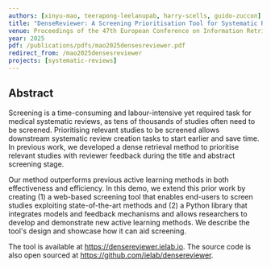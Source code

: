 ```yaml
---
authors: [xinyu-mao, teerapong-leelanupab, harry-scells, guido-zuccon]
title: "DenseReviewer: A Screening Prioritisation Tool for Systematic Review based on Dense Retrieval"
venue: Proceedings of the 47th European Conference on Information Retrieval (ECIR 2025)
year: 2025
pdf: /publications/pdfs/mao2025densesreviewer.pdf
redirect_from: /mao2025densesreviewer
projects: [systematic-reviews]
---
```


## Abstract

Screening is a time-consuming and labour-intensive yet required task for medical systematic reviews, as tens of thousands of studies often need to be screened. Prioritising relevant studies to be screened allows downstream systematic review creation tasks to start earlier and save time. In previous work, we developed a dense retrieval method to prioritise relevant studies with reviewer feedback during the title and abstract screening stage. 

Our method outperforms previous active learning methods in both effectiveness and efficiency. In this demo, we extend this prior work by creating (1) a web-based screening tool that enables end-users to screen studies exploiting state-of-the-art methods and (2) a Python library that integrates models and feedback mechanisms and allows researchers to develop and demonstrate new active learning methods. We describe the tool's design and showcase how it can aid screening. 

The tool is available at https://densereviewer.ielab.io. The source code is also open sourced at https://github.com/ielab/densereviewer.